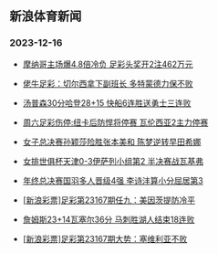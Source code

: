 ## 新浪体育新闻 
### 2023-12-16

+ [摩纳哥主场爆4.8倍冷负 足彩头奖开2注462万元](https://sports.sina.com.cn/l/2023-12-16/doc-imzyehsa9340667.shtml)

+ [佬牛足彩：切尔西拿下副班长 多特蒙德力保不败](https://sports.sina.com.cn/l/2023-12-16/doc-imzyehsh6504747.shtml)

+ [汤普森30分哈登28+15 快船6连胜送勇士三连败](https://sports.sina.com.cn/basketball/nba/2023-12-15/doc-imzyaqhv7002968.shtml)

+ [周六足彩伤停:纽卡后防悍将停赛 瓦伦西亚2主力停赛](https://sports.sina.com.cn/l/2023-12-15/doc-imzyayws9997442.shtml)

+ [女子总决赛孙颖莎险胜张本美和 陈梦逆转早田希娜](https://sports.sina.com.cn/others/pingpang/2023-12-15/doc-imzycfew3856010.shtml)

+ [女排世俱杯天津0-3伊萨列小组第2 半决赛战瓦基弗](https://sports.sina.com.cn/others/volleyball/2023-12-15/doc-imzycfeu7060125.shtml)

+ [年终总决赛国羽多人晋级4强 李诗沣算小分屈居第3](https://sports.sina.com.cn/others/badmin/2023-12-16/doc-imzycmns6968600.shtml)

+ [[新浪彩票]足彩第23167期任九：美因茨提防冷平](https://sports.sina.com.cn/l/2023-12-16/doc-imzycmnu3745470.shtml)

+ [詹姆斯23+14瓦塞尔36分 马刺胜湖人结束18连败](https://sports.sina.com.cn/basketball/nba/2023-12-16/doc-imzyenyc3793355.shtml)

+ [[新浪彩票]足彩第23167期大势：塞维利亚不败](https://sports.sina.com.cn/l/2023-12-16/doc-imzycmnu3745159.shtml)

